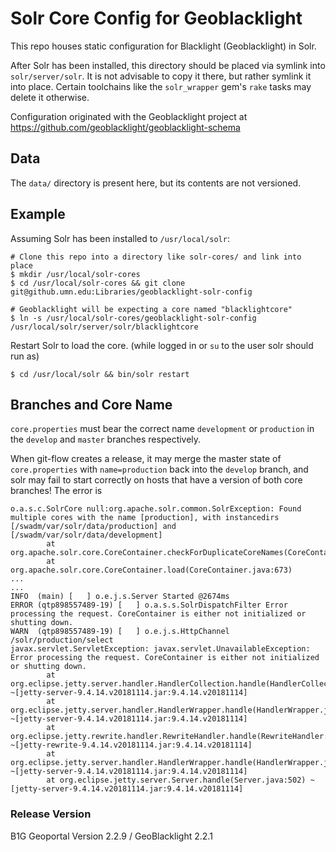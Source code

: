 # Solr Core Config for Geoblacklight
This repo houses static configuration for Blacklight (Geoblacklight) in Solr.

After Solr has been installed, this directory should be placed via symlink into `solr/server/solr`.
It is not advisable to copy it there, but rather symlink it into place. Certain toolchains like the `solr_wrapper` gem's `rake` tasks may delete it otherwise.

Configuration originated with the Geoblacklight project at https://github.com/geoblacklight/geoblacklight-schema

## Data
The `data/` directory is present here, but its contents are not versioned.

## Example
Assuming Solr has been installed to `/usr/local/solr`:

```shell
# Clone this repo into a directory like solr-cores/ and link into place
$ mkdir /usr/local/solr-cores
$ cd /usr/local/solr-cores && git clone git@github.umn.edu:Libraries/geoblacklight-solr-config

# Geoblacklight will be expecting a core named "blacklightcore"
$ ln -s /usr/local/solr-cores/geoblacklight-solr-config /usr/local/solr/server/solr/blacklightcore
```

Restart Solr to load the core. (while logged in or `su` to the user solr should run as)

```shell
$ cd /usr/local/solr && bin/solr restart
```

## Branches and Core Name
`core.properties` must bear the correct name `development` or `production` in the `develop` and `master` branches respectively.

When git-flow creates a release, it may merge the master state of `core.properties` with `name=production` back into the `develop` branch, and solr may fail to start correctly on hosts that have a version of both core branches!  The error is
```
o.a.s.c.SolrCore null:org.apache.solr.common.SolrException: Found multiple cores with the name [production], with instancedirs [/swadm/var/solr/data/production] and [/swadm/var/solr/data/development]
        at org.apache.solr.core.CoreContainer.checkForDuplicateCoreNames(CoreContainer.java:811)
        at org.apache.solr.core.CoreContainer.load(CoreContainer.java:673)
...
...
INFO  (main) [   ] o.e.j.s.Server Started @2674ms
ERROR (qtp898557489-19) [   ] o.a.s.s.SolrDispatchFilter Error processing the request. CoreContainer is either not initialized or shutting down.
WARN  (qtp898557489-19) [   ] o.e.j.s.HttpChannel /solr/production/select
javax.servlet.ServletException: javax.servlet.UnavailableException: Error processing the request. CoreContainer is either not initialized or shutting down.
        at org.eclipse.jetty.server.handler.HandlerCollection.handle(HandlerCollection.java:146) ~[jetty-server-9.4.14.v20181114.jar:9.4.14.v20181114]
        at org.eclipse.jetty.server.handler.HandlerWrapper.handle(HandlerWrapper.java:132) ~[jetty-server-9.4.14.v20181114.jar:9.4.14.v20181114]
        at org.eclipse.jetty.rewrite.handler.RewriteHandler.handle(RewriteHandler.java:335) ~[jetty-rewrite-9.4.14.v20181114.jar:9.4.14.v20181114]
        at org.eclipse.jetty.server.handler.HandlerWrapper.handle(HandlerWrapper.java:132) ~[jetty-server-9.4.14.v20181114.jar:9.4.14.v20181114]
        at org.eclipse.jetty.server.Server.handle(Server.java:502) ~[jetty-server-9.4.14.v20181114.jar:9.4.14.v20181114]
```


### Release Version
B1G Geoportal Version 2.2.9 / GeoBlacklight 2.2.1
